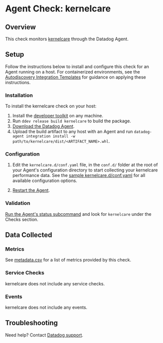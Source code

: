 # Agent Check: kernelcare

## Overview

This check monitors [kernelcare][1] through the Datadog Agent.

## Setup

Follow the instructions below to install and configure this check for an Agent running on a host. For containerized environments, see the [Autodiscovery Integration Templates][2] for guidance on applying these instructions.

### Installation

To install the kernelcare check on your host:

1. Install the [developer toolkit](https://docs.datadoghq.com/developers/integrations/new_check_howto/#developer-toolkit) on any machine.
2. Run `ddev release build kernelcare` to build the package.
3. [Download the Datadog Agent](https://app.datadoghq.com/account/settings#agent).
4. Upload the build artifact to any host with an Agent and run `datadog-agent integration install -w path/to/kernelcare/dist/<ARTIFACT_NAME>.whl`.

### Configuration

1. Edit the `kernelcare.d/conf.yaml` file, in the `conf.d/` folder at the root of your Agent's configuration directory to start collecting your kernelcare performance data. See the [sample kernelcare.d/conf.yaml][3] for all available configuration options.

2. [Restart the Agent][4].

### Validation

[Run the Agent's status subcommand][5] and look for `kernelcare` under the Checks section.

## Data Collected

### Metrics

See [metadata.csv][6] for a list of metrics provided by this check.

### Service Checks

kernelcare does not include any service checks.

### Events

kernelcare does not include any events.

## Troubleshooting

Need help? Contact [Datadog support][7].

[1]: https://www.kernelcare.com
[2]: https://docs.datadoghq.com/agent/kubernetes/integrations/
[3]: https://github.com/DataDog/integrations-extras/blob/master/kernelcare/datadog_checks/kernelcare/data/conf.yaml.example
[4]: https://docs.datadoghq.com/agent/guide/agent-commands/#start-stop-and-restart-the-agent
[5]: https://docs.datadoghq.com/agent/guide/agent-commands/#agent-status-and-information
[6]: https://github.com/DataDog/integrations-extras/blob/master/kernelcare/metadata.csv
[7]: https://docs.datadoghq.com/help/
